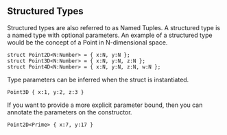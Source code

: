 ## Structured Types

Structured types are also referred to as Named Tuples.
A structured type is a named type with optional parameters.
An example of a structured type would be the concept of a Point in N-dimensional space.

```lsts
struct Point2D<N:Number> = { x:N, y:N };
struct Point3D<N:Number> = { x:N, y:N, z:N };
struct Point4D<N:Number> = { x:N, y:N, z:N, w:N };
```

Type parameters can be inferred when the struct is instantiated.

```lsts
Point3D { x:1, y:2, z:3 }
```

If you want to provide a more explicit parameter bound, then you can annotate the parameters on the constructor.

```lsts
Point2D<Prime> { x:7, y:17 }
```
